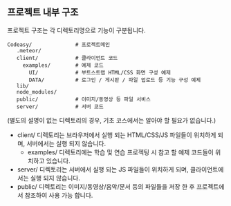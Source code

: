 ## 프로젝트 내부 구조
프로젝트 구조는 각 디렉토리명으로 기능이 구분됩니다.

    Codeasy/              # 프로젝트메인 
       .meteor/            
       client/            # 클라이언트 코드
         examples/        # 예제 코드
           UI/            # 부트스트랩 HTML/CSS 화면 구성 예제
           DATA/          # 로그인 / 게시판 / 파일 업로드 등 기능 구성 예제
       lib/               
       node_modules/      
       public/            # 이미지/동영상 등 파일 서비스
       server/            # 서버 코드
(별도의 설명이 없는 디렉토리의 경우, 기초 코스에서는 알아야 할 필요가 없습니다.)

* client/ 디렉토리는 브라우저에서 실행 되는 HTML/CSS/JS 파일들이 위치하게 되며, 서버에서는 실행 되지 않습니다.
  * examples/ 디렉토리에는 학습 및 연습 프로젝팅 시 참고 할 예제 코드들이 위치하고 있습니다.
* server/ 디렉토리는 서버에서 실행 되는 JS 파일들이 위치하게 되며, 클라이언트에서는 실행 되지 않습니다.
* public/ 디렉토리는 이미지/동영상/음악/문서 등의 파일들을 저장 한 후 프로젝트에서 참조하여 사용 가능 합니다. 


 